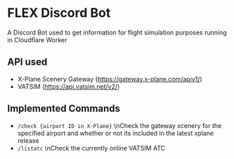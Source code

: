 # FLEX Discord Bot
A Discord Bot used to get information for flight simulation purposes running in Cloudflare Worker

## API used
- X-Plane Scenery Gateway (https://gateway.x-plane.com/apiv1/)
- VATSIM (https://api.vatsim.net/v2/)

## Implemented Commands
- `/check {airport ID in X-Plane}`
\nCheck the gateway scenery for the specified airport and whether or not its included in the latest xplane release
- `/listatc`
\nCheck the currently online VATSIM ATC